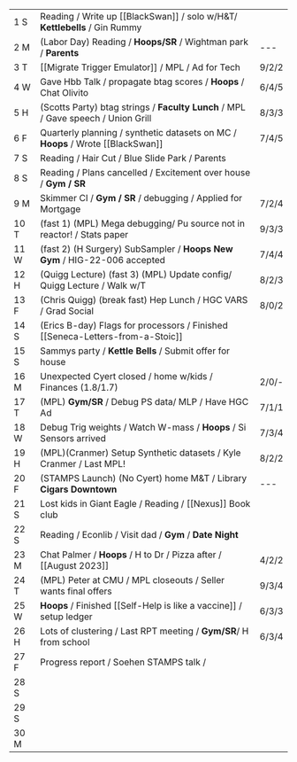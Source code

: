 |      |                                                                                   |       |
| ---- | --------------------------------------------------------------------------------- | ----- |
| 1  S | Reading / Write up [[BlackSwan]] / solo w/H&T/ **Kettlebells** / Gin Rummy        |       |
| 2  M | (Labor Day) Reading / **Hoops/SR** / Wightman park / **Parents**                  | ---   |
| 3  T | [[Migrate Trigger Emulator]] /  MPL / Ad for Tech                                 | 9/2/2 |
| 4  W | Gave Hbb Talk / propagate btag scores / **Hoops** / Chat Olivito                  | 6/4/5 |
| 5  H | (Scotts Party) btag strings / **Faculty Lunch** / MPL / Gave speech / Union Grill | 8/3/3 |
| 6  F | Quarterly planning / synthetic datasets on MC / **Hoops** / Wrote [[BlackSwan]]   | 7/4/5 |
| 7  S | Reading / Hair Cut / Blue Slide Park / Parents                                    |       |
| 8  S | Reading / Plans cancelled / Excitement over house / **Gym / SR**                  |       |
| 9  M | Skimmer CI / **Gym / SR** / debugging / Applied for Mortgage                      | 7/2/4 |
| 10 T | (fast 1) (MPL) Mega debugging/ Pu source not in reactor! / Stats paper            | 9/3/3 |
| 11 W | (fast 2) (H Surgery) SubSampler / **Hoops New Gym** / HIG-22-006 accepted         | 7/4/4 |
| 12 H | (Quigg Lecture) (fast 3) (MPL) Update config/ Quigg Lecture / Walk w/T            | 8/2/3 |
| 13 F | (Chris Quigg) (break fast) Hep Lunch / HGC VARS / Grad Social                     | 8/0/2 |
| 14 S | (Erics B-day)  Flags for processors /  Finished [[Seneca-Letters-from-a-Stoic]]   |       |
| 15 S | Sammys party / **Kettle Bells** / Submit offer for house                          |       |
| 16 M | Unexpected Cyert closed /  home w/kids / Finances (1.8/1.7)                       | 2/0/- |
| 17 T | (MPL) **Gym/SR** /  Debug PS data/ MLP / Have HGC Ad                              | 7/1/1 |
| 18 W | Debug Trig weights / Watch W-mass / **Hoops** / Si Sensors arrived                | 7/3/4 |
| 19 H | (MPL)(Cranmer) Setup Synthetic datasets / Kyle Cranmer / Last MPL!                | 8/2/2 |
| 20 F | (STAMPS Launch) (No Cyert) home M&T / Library **Cigars Downtown**                 | ---   |
| 21 S | Lost kids in Giant Eagle / Reading / [[Nexus]] Book club                          |       |
| 22 S | Reading / Econlib / Visit dad / **Gym** / **Date Night**                          |       |
| 23 M | Chat Palmer / **Hoops** / H to Dr / Pizza after / [[August 2023]]                 | 4/2/2 |
| 24 T | (MPL) Peter at CMU / MPL closeouts / Seller wants final offers                    | 9/3/4 |
| 25 W | **Hoops** / Finished [[Self-Help is like a vaccine]] / setup ledger               | 6/3/3 |
| 26 H | Lots of clustering / Last RPT meeting / **Gym/SR**/ H from school                 | 6/3/4 |
| 27 F | Progress report / Soehen STAMPS talk /                                            |       |
| 28 S |                                                                                   |       |
| 29 S |                                                                                   |       |
| 30 M |                                                                                   |       |
